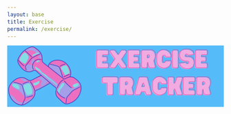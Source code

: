 ```yaml
---
layout: base
title: Exercise
permalink: /exercise/
---
```

![Alt text](images/exerciseheader.png)

<script>
    const userIDFromLocalStorage = localStorage.getItem('loggedInUserId');
    console.log(userIDFromLocalStorage)

</script>


<!-- <html lang="en">
    <meta charset="UTF-8">
    <meta name="viewport" content="width=device-width, initial-scale=1.0">
    <style>
        /* Add your CSS styles here */
        /* Example styles - modify as needed */
        body {
            font-family: Arial, sans-serif;
            background-color: #f4f4f4;
            margin: 0;
            padding: 20px;
        }
        .container {
            max-width: 600px;
            margin: 20px auto;
            background-color: #fff;
            padding: 20px;
            border-radius: 8px;
            box-shadow: 0 0 10px rgba(0, 0, 0, 0.1);
        }
        label {
            display: block;
            margin-bottom: 8px;
        }
        input[type="text"],
        input[type="number"],
        input[type="date"] {
            width: 100%;
            padding: 10px;
            margin-bottom: 15px;
            border: 1px solid #ccc;
            border-radius: 4px;
        }
        input[type="submit"] {
            background-color: #4caf50;
            color: white;
            padding: 12px 20px;
            border: none;
            border-radius: 4px;
            cursor: pointer;
        }
        input[type="submit"]:hover {
            background-color: #45a049;
        }
    </style>
    <div class="container">
        <h2>Exercise Tracker Form</h2>
        <form id="exerciseForm">
            <label for="name">Name:</label>
            <input type="text" id="name" name="name" placeholder="Enter your name" required>
            <label for="exerciseType">Exercise Type:</label>
            <input type="text" id="exerciseType" name="exerciseType" placeholder="Enter exercise type" required>
            <label for="duration">Duration (in minutes):</label>
            <input type="number" id="duration" name="duration" placeholder="Enter duration" required>
            <label for="exerciseDate">Date of Exercise:</label>
            <input type="date" id="exerciseDate" name="exerciseDate" required>
            <input type="submit" value="Submit">
        </form>
    </div>
    <script>
        document.getElementById('exerciseForm').addEventListener('submit', function(event) {
            event.preventDefault();
            const name = document.getElementById('name').value;
            const exerciseType = document.getElementById('exerciseType').value;
            const duration = document.getElementById('duration').value;
            const exerciseDate = document.getElementById('exerciseDate').value;
            // Displaying collected data (you can modify this section)
            console.log('Name:', name);
            console.log('Exercise Type:', exerciseType);
            console.log('Duration:', duration);
            console.log('Exercise Date:', exerciseDate);
            // Here you can perform an API request to send this data to your backend
            // Modify this section to send the collected data to your backend API
            // Example API call using fetch (modify as per your backend endpoint)
            fetch('`http://127.0.0.1:8240/api/users/${selectedUserId}`', {
                method: 'PUT',
                headers: {
                    'Content-Type': 'application/json'
                },
                body: JSON.stringify({
                    name: name,
                    exerciseType: exerciseType,
                    duration: duration,
                    exerciseDate: exerciseDate
                })
            })
            .then(response => response.json())
            .then(data => {
                console.log('Server response:', data);
                // Handle response or perform additional actions after sending data
            })
            .catch(error => {
                console.error('Error:', error);
                // Handle error if the request fails
            });
        });
    </script>
</html> -->
